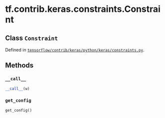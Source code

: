 <div itemscope itemtype="http://developers.google.com/ReferenceObject">
<meta itemprop="name" content="tf.contrib.keras.constraints.Constraint" />
<meta itemprop="property" content="__call__"/>
<meta itemprop="property" content="get_config"/>
</div>

# tf.contrib.keras.constraints.Constraint

## Class `Constraint`





Defined in [`tensorflow/contrib/keras/python/keras/constraints.py`](https://www.tensorflow.org/code/tensorflow/contrib/keras/python/keras/constraints.py).



## Methods

<h3 id="__call__"><code>__call__</code></h3>

``` python
__call__(w)
```



<h3 id="get_config"><code>get_config</code></h3>

``` python
get_config()
```





